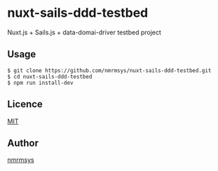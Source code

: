 nuxt-sails-ddd-testbed
====
Nuxt.js + Sails.js + data-domai-driver testbed project

## Usage
```
$ git clone https://github.com/nmrmsys/nuxt-sails-ddd-testbed.git
$ cd nuxt-sails-ddd-testbed
$ npm run install-dev
```

## Licence

[MIT](http://opensource.org/licenses/mit-license.php)

## Author

[nmrmsys](https://github.com/nmrmsys)